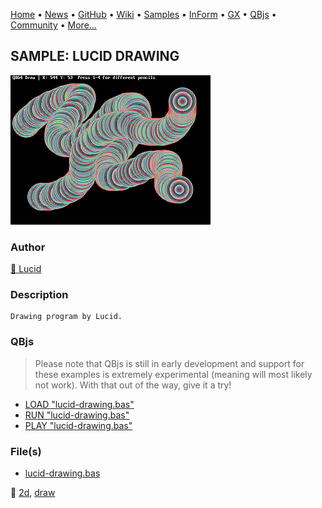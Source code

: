 [Home](https://qb64.com) • [News](../../news.md) • [GitHub](https://github.com/QB64Official/qb64) • [Wiki](https://github.com/QB64Official/qb64/wiki) • [Samples](../../samples.md) • [InForm](../../inform.md) • [GX](../../gx.md) • [QBjs](../../qbjs.md) • [Community](../../community.md) • [More...](../../more.md)

## SAMPLE: LUCID DRAWING

![drawingprogramlucid.png](img/drawingprogramlucid.png)

### Author

[🐝 Lucid](../lucid.md) 

### Description

```text
Drawing program by Lucid.
```

### QBjs

> Please note that QBjs is still in early development and support for these examples is extremely experimental (meaning will most likely not work). With that out of the way, give it a try!

* [LOAD "lucid-drawing.bas"](https://v6p9d9t4.ssl.hwcdn.net/html/5963335/index.html?src=https://qb64.com/samples/lucid-drawing/src/lucid-drawing.bas)
* [RUN "lucid-drawing.bas"](https://v6p9d9t4.ssl.hwcdn.net/html/5963335/index.html?mode=auto&src=https://qb64.com/samples/lucid-drawing/src/lucid-drawing.bas)
* [PLAY "lucid-drawing.bas"](https://v6p9d9t4.ssl.hwcdn.net/html/5963335/index.html?mode=play&src=https://qb64.com/samples/lucid-drawing/src/lucid-drawing.bas)

### File(s)

* [lucid-drawing.bas](src/lucid-drawing.bas)

🔗 [2d](../2d.md), [draw](../draw.md)
